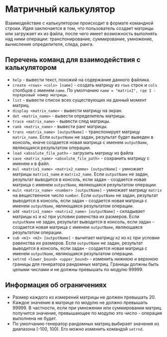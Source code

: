# Матричный калькулятор

Взаимодействие с калькулятором происходит в формате командной
строки. Идея заключается в том, что пользователь создает матрицы или загружает их из файла, после чего имеет возможность
выполнять над ними операции: транспонирование, суммирование, умножение, вычисление определителя, следа, ранга.

## Перечень команд для взаимодействия с калькулятором
* `help` - вывести текст, похожий на содержание данного файлика.
* `create <rows> <cols> [name]` - создать матрицу из `rows` строк и `cols` столбцов с именем `name`. По умолчанию `name = "matrixI",
где I - порядковый номер матрицы.`
* `list` - вывести список всех существующих на данный момент матриц.
* `display <matrix_name>` - вывести матрицу на экран.
* `det <matrix_name>` - вывести определитель матрицы.
* `trace <matrix_name>` - вывести след матрицы.
* `rank <matrix_name>` - вывести ранг матрицы.
* `trans <matrix_name> [outputName]` - транспонирует матрицу `matrix_name`. Если `outputName` не задан, результат будет выведен в консоль, иначе создается новая матрица
с именем `outputName`, являющаяся результатом операции.
* `load <absolute_file_path>` - загрузить матрицу из файла
* `save <matrix_name> <absolute_file_path>` - сохранить матрицу с именем `m` в файл.
* `mul <matrix1_name> <matrix2_namme> [outputName]` - умножает матрицы `matrix1_name` и `matrix2_name`. Если `outputName` не задан, результат выводится в консоль, если
задан - создается новая матрица с именем `outputName`, являющаяся результатом операции.
* `muln <matrix_name> <number> [outputName]` - умножает матрицу `matrix` на вещественное число `number`. Если `outputName` не задан, результат выводится в консоль, если
задан - создается новая матрица с именем `outputName`, являющаяся результатом операции.
* `add <matrix1_name> <matrix2_name> [outputName]` - складывает матрицы `m1` и `m2` при условии равенства их размеров. Если `outputName` не задан, результат
выводится в консоль, если задан - создается новая матрица с именем `outputName`, являющаяся результатом операции.
* `sub <m1> <m2> [outputName]` - вычитает матрицу `m2` из `m1` при условии равенства их размеров. Если `outputName` не задан, результат
выводится в консоль, если задан - создается новая матрица с именем `outputName`, являющаяся результатом операции.
* `setrnd <lower_bound> <upper_bound>` - изменить нижнюю и верхнюю границы для генератора рандомных матриц. Границы должны быть целыми
числами и не должны превышать по модулю 99999.

## Информация об ограничениях
* Размер каждого из измерений матрицы не должен превышать 20.
* Каждое значение в матрице по модулю не должно превышать 99999. В частности, если при умножении или суммировании матриц получится
значение, превышающее по модулю это число - операция выполнена не будет.
* По умолчанию генератор рандомных матриц выбирает значения из диапазона [-100, 100). Его можно изменить командой `setrnd`.
